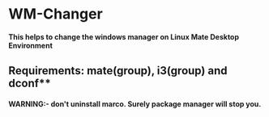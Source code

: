 #                            WM-Changer
#### This helps to change the windows manager on Linux Mate Desktop Environment
## Requirements: mate(group), i3(group) and dconf**
#### WARNING:- don't uninstall marco. Surely package manager will stop you.